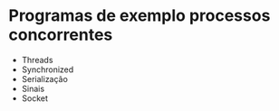 # Programas de exemplo processos concorrentes

* Threads
* Synchronized
* Serialização
* Sinais
* Socket
